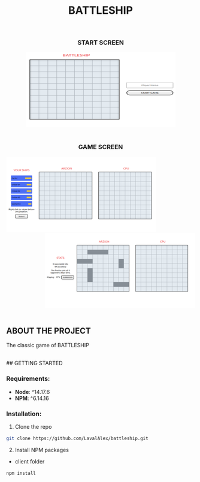 

<div align="center">
  <h1 align="center">BATTLESHIP</h1>
</div>

<br />

<div align="center">
  <h3>START SCREEN</h3>
  <img src="img/start.png" alt="Logo" width="400" height="200">
</div>  
<br/>

<div align="center">
  <h3>GAME SCREEN</h3>
</div>
<div align="left"  width="400">
  <img   src="img/game.png" alt="Logo" width="400" height="200">
</div>

  <div align="right"  width="400">
  
  <img src="img/game-ship.png" alt="Logo" width="400" height="200">
</div>
<br/>

 



<!-- ABOUT THE PROJECT -->
## ABOUT THE PROJECT 
The classic game of BATTLESHIP


<br />
<!-- GETTING STARTED -->
## GETTING STARTED 



### Requirements:

 * __Node__: ^14.17.6
 * __NPM__: ^6.14.16 
 

### Installation:

1. Clone the repo


```sh
git clone https://github.com/LavalAlex/battleship.git
```


2. Install NPM packages

* client folder

```sh
npm install
```

<br />

